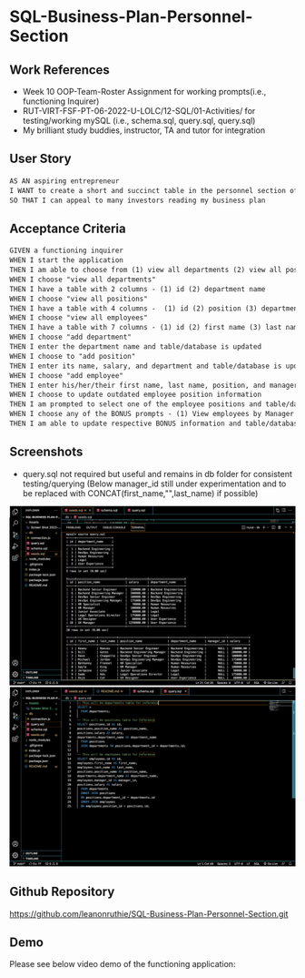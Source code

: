 # SQL-Business-Plan-Personnel-Section

## Work References
* Week 10 OOP-Team-Roster Assignment for working prompts(i.e., functioning Inquirer)
* RUT-VIRT-FSF-PT-06-2022-U-LOLC/12-SQL/01-Activities/ for testing/working mySQL (i.e., schema.sql, query.sql, query.sql)
* My brilliant study buddies, instructor, TA and tutor for integration

## User Story

```md
AS AN aspiring entrepreneur
I WANT to create a short and succinct table in the personnel section of my business plan that shows the departments and employees I need to run a successful business
SO THAT I can appeal to many investors reading my business plan
```

## Acceptance Criteria

```md
GIVEN a functioning inquirer
WHEN I start the application
THEN I am able to choose from (1) view all departments (2) view all positions (3) view all employees (4) add department (5) add position (6) add employee (7) update to revise any outdated employee information
WHEN I choose "view all departments" 
THEN I have a table with 2 columns - (1) id (2) department name
WHEN I choose "view all positions"
THEN I have a table with 4 columns -  (1) id (2) position (3) department (4) salary
WHEN I choose "view all employees"
THEN I have a table with 7 columns - (1) id (2) first name (3) last name (4) position (5) department (6) salary (7) manager
WHEN I choose "add department"
THEN I enter the department name and table/database is updated
WHEN I choose to "add position"
THEN I enter its name, salary, and department and table/database is updated
WHEN I choose "add employee"
THEN I enter his/her/their first name, last name, position, and manager and table/database is updated
WHEN I choose to update outdated employee position information
THEN I am prompted to select one of the employee positions and table/database is updated
WHEN I choose any of the BONUS prompts - (1) View employees by Manager (2) View employees by Department (3) Delete Department (4) Delete Position (5) Delete Employee (6) Update Manager Position (6) Sum of Salaries 
THEN I am able to update respective BONUS information and table/database is updated
```
## Screenshots
* query.sql not required but useful and remains in db folder for consistent testing/querying (Below manager_id still under experimentation and to be replaced with CONCAT(first_name,"",last_name) if possible)
 <img src="./Assets/Screen%20Shot%202022-09-14%20at%2012.35.42%20PM.png">
 <img src="./Assets/Screen%20Shot%202022-09-14%20at%2012.38.51%20PM.png">

## Github Repository
<a href="https://github.com/leanonruthie/SQL-Business-Plan-Personnel-Section.git">https://github.com/leanonruthie/SQL-Business-Plan-Personnel-Section.git</a>

## Demo
Please see below video demo of the functioning application:



